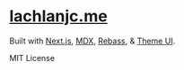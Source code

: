 # [lachlanjc.me](https://lachlanjc.me)

Built with [Next.js](https://nextjs.org), [MDX](https://mdxjs.com), [Rebass](https://rebassjs.org), & [Theme UI](https://theme-ui.com).

MIT License
